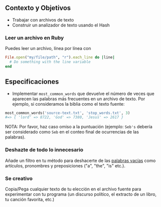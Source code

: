 ## Contexto y Objetivos

- Trabajar con archivos de texto
- Construir un analizador de texto usando el Hash

### Leer un archivo en Ruby

Puedes leer un archivo, línea por línea con

```ruby
File.open("my/file/path", "r").each_line do |line|
  # Do something with the line variable
end
```

## Especificaciones

- Implementar `most_common_words` que devuelve el número de veces que aparecen las palabras más frecuentes en un archivo de texto. Por ejemplo, si consideramos la biblia como el texto fuente:

```ruby
most_common_words('source-text.txt', 'stop_words.txt', 3)
#=> { 'lord' => 8722, 'God' => 7380, 'Jesus' => 2617 }
```

NOTA: Por favor, haz caso omiso a la puntuación (ejemplo: `Seb's` debería ser considerado como `Seb` en el conteo final de ocurrencias de las palabras).

### Deshazte de todo lo innecesario

Añade un filtro en tu método para deshacerte de las [palabras vacías](http://en.wikipedia.org/wiki/Stop_words) como artículos, pronombres y preposiciones ("a", "the", "is" etc.).

### Se creativo

Copia/Pega cualquier texto de tu elección en el archivo fuente para experimentar con tu programa (un discurso político, el extracto de un libro, tu canción favorita, etc.)
